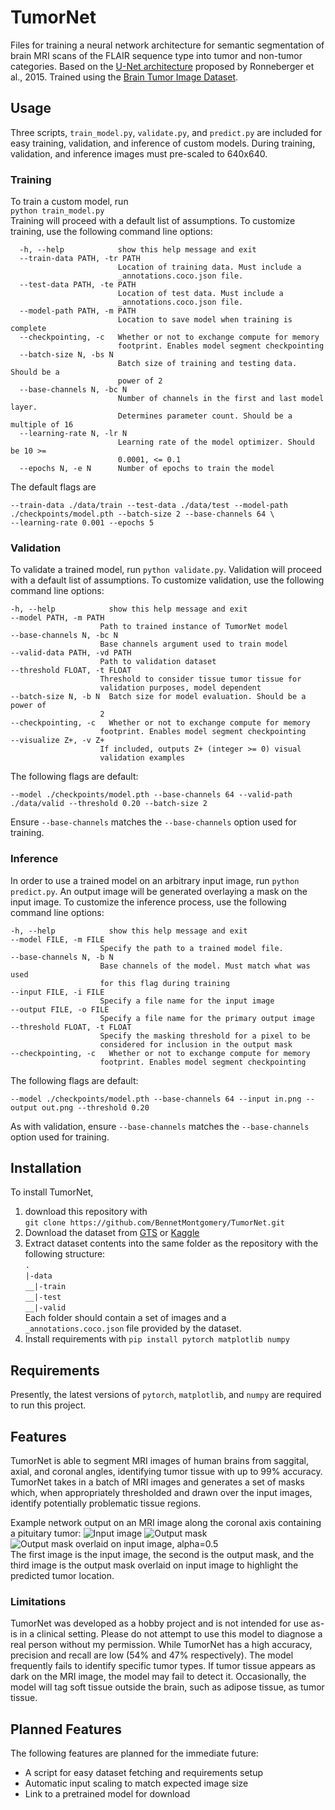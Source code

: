 # TumorNet

Files for training a neural network architecture for semantic segmentation of brain MRI scans of the FLAIR sequence type
into tumor and non-tumor categories. Based on the [U-Net architecture](https://arxiv.org/pdf/1505.04597.pdf) proposed by
Ronneberger et al., 2015. Trained using the [Brain Tumor Image Dataset](https://gts.ai/dataset-download/brain-tumor-image-dataset-semantic-segmentation/).

## Usage
Three scripts, ``train_model.py``, ``validate.py``, and ``predict.py`` are included for easy training, validation, and
inference of custom models. During training, validation, and inference images must pre-scaled to 640x640. 
### Training
To train a custom model, run \
``python train_model.py``\
Training will proceed with a default list of assumptions. To customize training, use the following command line options:
```
  -h, --help            show this help message and exit
  --train-data PATH, -tr PATH
                        Location of training data. Must include a
                        _annotations.coco.json file.
  --test-data PATH, -te PATH
                        Location of test data. Must include a
                        _annotations.coco.json file.
  --model-path PATH, -m PATH
                        Location to save model when training is complete
  --checkpointing, -c   Whether or not to exchange compute for memory
                        footprint. Enables model segment checkpointing
  --batch-size N, -bs N
                        Batch size of training and testing data. Should be a
                        power of 2
  --base-channels N, -bc N
                        Number of channels in the first and last model layer.
                        Determines parameter count. Should be a multiple of 16
  --learning-rate N, -lr N
                        Learning rate of the model optimizer. Should be 10 >=
                        0.0001, <= 0.1
  --epochs N, -e N      Number of epochs to train the model
 ```

The default flags are
```
--train-data ./data/train --test-data ./data/test --model-path ./checkpoints/model.pth --batch-size 2 --base-channels 64 \
--learning-rate 0.001 --epochs 5 
```

### Validation
To validate a trained model, run ``python validate.py``. Validation will proceed with a default list of assumptions. To
customize validation, use the following command line options:
```
-h, --help            show this help message and exit
--model PATH, -m PATH
                    Path to trained instance of TumorNet model
--base-channels N, -bc N
                    Base channels argument used to train model
--valid-data PATH, -vd PATH
                    Path to validation dataset
--threshold FLOAT, -t FLOAT
                    Threshold to consider tissue tumor tissue for
                    validation purposes, model dependent
--batch-size N, -b N  Batch size for model evaluation. Should be a power of
                    2
--checkpointing, -c   Whether or not to exchange compute for memory
                    footprint. Enables model segment checkpointing
--visualize Z+, -v Z+
                    If included, outputs Z+ (integer >= 0) visual
                    validation examples
```
The following flags are default:
```
--model ./checkpoints/model.pth --base-channels 64 --valid-path ./data/valid --threshold 0.20 --batch-size 2
```
Ensure ``--base-channels`` matches the ``--base-channels`` option used for training.

### Inference
In order to use a trained model on an arbitrary input image, run ``python predict.py``. An output image will be 
generated overlaying a mask on the input image. To customize the inference process, use the following command line
options:
```
-h, --help            show this help message and exit
--model FILE, -m FILE
                    Specify the path to a trained model file.
--base-channels N, -b N
                    Base channels of the model. Must match what was used
                    for this flag during training
--input FILE, -i FILE
                    Specify a file name for the input image
--output FILE, -o FILE
                    Specify a file name for the primary output image
--threshold FLOAT, -t FLOAT
                    Specify the masking threshold for a pixel to be
                    considered for inclusion in the output mask
--checkpointing, -c   Whether or not to exchange compute for memory
                    footprint. Enables model segment checkpointing
```
The following flags are default:
```
--model ./checkpoints/model.pth --base-channels 64 --input in.png --output out.png --threshold 0.20
```
As with validation, ensure ``--base-channels`` matches the ``--base-channels`` option used for training.

## Installation
To install TumorNet, 
1. download this repository with \
``git clone https://github.com/BennetMontgomery/TumorNet.git``
2. Download the dataset from [GTS](https://gts.ai/dataset-download/brain-tumor-image-dataset-semantic-segmentation/) or [Kaggle](https://www.kaggle.com/datasets/pkdarabi/brain-tumor-image-dataset-semantic-segmentation)
3. Extract dataset contents into the same folder as the repository with the following structure: \
``.``\
``|-data``\
``__|-train``\
``__|-test``\
``__|-valid``\
Each folder should contain a set of images and a ``_annotations.coco.json`` file provided by the dataset.
4. Install requirements with ``pip install pytorch matplotlib numpy``

## Requirements
Presently, the latest versions of ``pytorch``, ``matplotlib``, and ``numpy`` are required to run this project.

## Features
TumorNet is able to segment MRI images of human brains from saggital, axial, and coronal angles, identifying tumor 
tissue with up to 99% accuracy. TumorNet takes in a batch of MRI images and generates a set of masks which, when 
appropriately thresholded and drawn over the input images, identify potentially problematic tissue regions. 

Example network output on an MRI image along the coronal axis containing a pituitary tumor:
![Input image](https://i.imgur.com/03k8bSA.png)
![Output mask](https://i.imgur.com/sRTTzSG.png)
![Output mask overlaid on input image, alpha=0.5](https://i.imgur.com/KDX4IxW.png) \
The first image is the input image, the second is the output mask, and the third image is the output mask overlaid on 
input image to highlight the predicted tumor location. 

### Limitations
TumorNet was developed as a hobby project and is not intended for use as-is in a clinical setting. Please do not attempt
to use this model to diagnose a real person without my permission. While TumorNet has a high accuracy, precision and
recall are low (54% and 47% respectively). The model frequently fails to identify specific tumor types. If tumor tissue appears as dark on the MRI
image, the model may fail to detect it. Occasionally, the model will tag soft tissue outside the brain, such as adipose
tissue, as tumor tissue. 

## Planned Features
The following features are planned for the immediate future:
* A script for easy dataset fetching and requirements setup
* Automatic input scaling to match expected image size
* Link to a pretrained model for download
